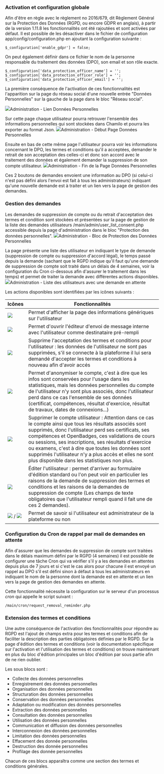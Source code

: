 ### Activation et configuration globale

Afin d'être en règle avec le règlement no 2016/679, dit Règlement Général sur la Protection des Données (RGPD, ou encore GDPR en anglais),
à partir de la version 1.11.8 les fonctionnalités ont été rajoutées et sont activées par défaut.
Il est possible de les désactiver dans le fichier de configuration app/config/configuration.php en ajoutant la configuration suivante :
```
$_configuration['enable_gdpr'] = false;
```
On peut également définir dans ce fichier le nom de la personne responsable du traitement des données (DPO), son email et son rôle exacte.
```
$_configuration['data_protection_officer_name'] = '';
$_configuration['data_protection_officer_role'] = '';
$_configuration['data_protection_officer_email'] = '';
```

La première conséquence de l'activation de ces fonctionnalités est l'apparition sur la page du réseau social d'une nouvelle entrée "Données Personnelles" sur la gauche de la page dans le bloc "Réseau social".

![](../assets/RGPD-LienDonneesPersonnelles.png)Administration - Lien Données Personnelles

Sur cette page chaque utilisateur pourra retrouver l'ensemble des informations personnelles qui sont stockées dans Chamilo et pourra les exporter au format Json.
![](../assets/RGPD-HautPageDonneesPersonnelles.png)Administration - Début Page Données Personnelles

Ensuite en bas de cette même page l'utilisateur pourra voir les informations concernant le DPO, les termes et conditions qu'il a acceptées, demander le retrait de son acceptation des celles-ci et donc son accord avec le traitement des données et également demander la suppression de son compte utilisateur.
![](../assets/RGPD-BasPageDonneesPersonnelles.png)Administration - Fin de la Page Données Personnelles

Ces 2 boutons de demandes envoient une information au DPO (si celui-ci n'est pas défini alors l'envoi est fait à tous les administrateurs) indiquant qu'une nouvelle demande est à traiter et un lien vers la page de gestion des demandes.

### Gestion des demandes

Les demandes de suppression de compte ou du retrait d'acceptation des termes et condition sont stockées et présentées sur la page de gestion de la liste des demandes utilisateurs /main/admin/user_list_consent.php  accessible depuis la page d'administration dans le bloc "Protection des données personnelles".
![](../assets/RGPD-AdministrationBlocDonneesPersonnelles.png)Administration - Bloc de Protection des Données Personnelles

La page présente une liste des utilisateur en indiquant le type de demande (suppression de compte ou suppression d'accord légal), le temps passé depuis la demande (sachant que le RGPD indique qu'il faut qu'une demande de suppression de compte soit traité dans un délais de 4 semaines, voir la configuration du Cron ci-dessous afin d'assurer le traitement dans les temps) et permet de traiter la demande avec différentes actions disponibles.
![](../assets/RGPD-ListeUtilisateursDemandesEnAttente.png)Administration - Liste des utilisateurs avec une demande en attente

Les actions disponibles sont identifiées par les icônes suivants :

| Icônes | Fonctionnalités |
| --- | --- |
| ![](../assets/icone-info2.png) | Permet d'afficher la page des informations génériques sur l'utilisateur |
| ![](../assets/icone-message_new.png) | Permet d'ouvrir l'éditeur d'envoi de message interne avec l'utilisateur comme destinataire pré-rempli |
| ![](../assets/icone-delete_terms.png) | Supprime l'acceptation des termes et conditions pour l'utilisateur : les données de l'utilisateur ne sont pas supprimées, s'il se connecte à la plateforme il lui sera demandé d'accepter les termes et conditions à nouveau afin d'avoir accés |
| ![](../assets/icone-anonymous.png) | Permet d'anonymiser le compte, c'est à dire que les infos sont conservées pour l'usage dans les statistiques, mais les données personnelles du compte de l'utilisateur n'y sont plus associés, donc l'utilisateur perd dans ce cas l'ensemble de ses données (certificat, compétences, résultat d'exercice, résultat de travaux, dates de connexions...) |
| ![](../assets/icone-delete.png) | Supprimer le compte utilisateur : Attention dans ce cas le compte ainsi que tous les résultats associés sont supprimés, donc l'utilisateur perd ses certificats, ses compétences et OpenBadges, ces validations de cours ou sessions, ses inscriptions, ses résultats d'exercice ou examens, c'est à dire que toutes les données sont supprimés l'utilisateur n'y a plus accès et elles ne sont plus disponible dans les statistiques non plus. |
| ![](../assets/icone-edit.png) | Éditer l'utilisateur : permet d'arriver au formulaire d'édition standard ou l'on peut voir en particulier les raisons de la demande de suppression des termes et conditions et les raisons de la demandes de suppression de compte (Les champs de texte obligatoires que l'utilisateur rempli quand il fait une de ces 2 demandes). |
| ![](../assets/icone-admin_star.png) / ![](../assets/icone-admin_star_na.png) | Permet de savoir si l'utilisateur est administrateur de la plateforme ou non |

### Configuration du Cron de rappel par mail de demandes en attente

Afin d'assurer que les demandes de suppression de compte sont traitées dans le délais maximum défini par le RGPD (4 semaines) il est possible de configurer une tâche Cron qui va vérifier s'il y a les demandes en attentes depuis plus de 7 jours et si c'est le cas alors pour chacune il est envoyé un rappel au DPO s'il est défini sinon à défaut à tous les administrateurs en indiquant le nom de la personne dont la demande est en attente et un lien vers la page de gestion des demandes en attente.

Cette fonctionnalité nécessite la configuration sur le serveur d'un processus _cron_ qui appelle le script suivant :
```
/main/cron/request_removal_reminder.php 
```

### Extension des termes et conditions

Une autre conséquence de l'activation des fonctionnalités pour répondre au RGPD est l'ajout de champs extra pour les termes et conditions afin de faciliter la description des parties obligatoires définies par le RGPD.
Sur la page d'édition des termes et conditions (voir la documentation spécifique sur l'activation et l'utilisation des termes et conditions) on trouve maintenant en plus du bloc d'édition principales un bloc d'édition par sous partie afin de ne rien oublier.

Les sous blocs sont :
* Collecte des données personnelles 
* Enregistrement des données personnelles 
* Organisation des données personnelles 
* Structuration des données personnelles 
* Conservation des données personnelles 
* Adaptation ou modification des données personnelles
* Extraction des données personnelles
* Consultation des données personnelles
* Utilisation des données personnelles 
* Communication et diffusion des données personnelles
* Interconnexion des données personnelles
* Limitation des données personnelles
* Effacement des donnée personnelles
* Destruction des donnée personnelles 
* Profilage des donnée personnelles 

Chacun de ces blocs apparaîtra comme une section des termes et conditions générales.
